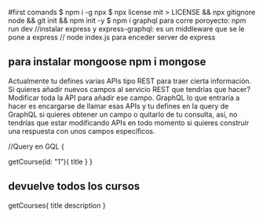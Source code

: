#first comands
$ npm i -g npx
$ npx license mit > LICENSE && npx gitignore node && git init && npm init -y
$ npm i graphql
para corre poroyecto: npm run dev
//instalar express y express-graphql: es un middleware que se le pone a express
// node index.js para enceder server de express

## para instalar mongoose npm i mongose


Actualmente tu defines varias APIs tipo REST para traer cierta información. Si quieres añadir nuevos campos al servicio REST que tendrías que hacer? Modificar toda la API para añadir ese campo. GraphQL lo que entraría a hacer es encargarse de llamar esas APIs y tu defines en la query de GraphQL si quieres obtener un campo o quitarlo de tu consulta, así, no tendrías que estar modificando APIs en todo momento si quieres construir una respuesta con unos campos específicos.

//Query en GQL {

getCourse(id: "1"){
  title
}
  }
## devuelve todos los cursos 
getCourses{
  title
  description
}

